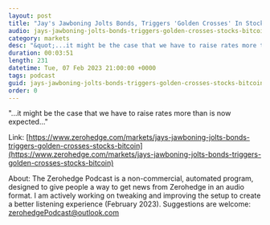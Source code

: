 ```yaml
---
layout: post
title: "Jay's Jawboning Jolts Bonds, Triggers 'Golden Crosses' In Stocks &amp; Bitcoin"
audio: jays-jawboning-jolts-bonds-triggers-golden-crosses-stocks-bitcoin-0
category: markets
desc: "&quot;...it might be the case that we have to raise rates more than is now expected...&quot;"
duration: 00:03:51
length: 231
datetime: Tue, 07 Feb 2023 21:00:00 +0000
tags: podcast
guid: jays-jawboning-jolts-bonds-triggers-golden-crosses-stocks-bitcoin-0
order: 0
---
```

&quot;...it might be the case that we have to raise rates more than is now expected...&quot;

Link: [https://www.zerohedge.com/markets/jays-jawboning-jolts-bonds-triggers-golden-crosses-stocks-bitcoin](https://www.zerohedge.com/markets/jays-jawboning-jolts-bonds-triggers-golden-crosses-stocks-bitcoin)

About: The Zerohedge Podcast is a non-commercial, automated program, designed to give people a way to get news from Zerohedge in an audio format.  I am actively working on tweaking and improving the setup to create a better listening experience (February 2023).  Suggestions are welcome: [zerohedgePodcast@outlook.com](mailto:zerohedgePodcast@outlook.com)